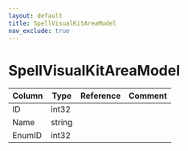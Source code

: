 ```yaml
---
layout: default
title: SpellVisualKitAreaModel
nav_exclude: true
---
```

# SpellVisualKitAreaModel

| Column | Type | Reference | Comment |
|--------|------|-----------|---------|
|ID|int32|||
|Name|string|||
|EnumID|int32|||
